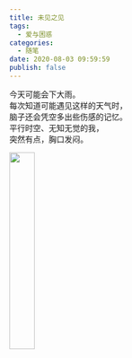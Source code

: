```yaml
---
title: 未见之见
tags:
  - 爱与困惑
categories:
  - 随笔
date: 2020-08-03 09:59:59
publish: false
---
```


<meting-js server="netease" type="song" id="28111645" lrc-type="0"></meting-js>
今天可能会下大雨。  
每次知道可能遇见这样的天气时，  
脑子还会凭空多出些伤感的记忆。  
平行时空、无知无觉的我，  
突然有点，胸口发闷。

<img src="/images/未见之见.jpg" style="width:30%;" />